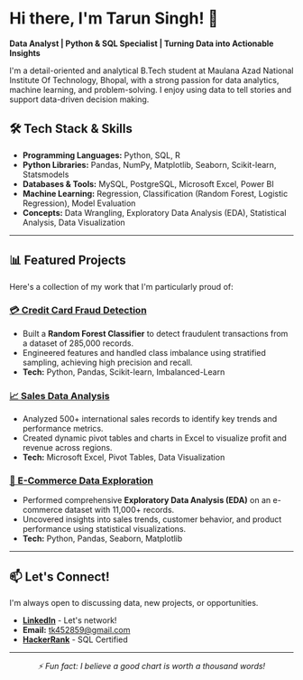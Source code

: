 # Hi there, I'm Tarun Singh! 👋

**Data Analyst | Python & SQL Specialist | Turning Data into Actionable Insights**

I'm a detail-oriented and analytical B.Tech student at Maulana Azad National Institute Of Technology, Bhopal, with a strong passion for data analytics, machine learning, and problem-solving. I enjoy using data to tell stories and support data-driven decision making.

## 🛠️ Tech Stack & Skills

- **Programming Languages:** Python, SQL, R
- **Python Libraries:** Pandas, NumPy, Matplotlib, Seaborn, Scikit-learn, Statsmodels
- **Databases & Tools:** MySQL, PostgreSQL, Microsoft Excel, Power BI
- **Machine Learning:** Regression, Classification (Random Forest, Logistic Regression), Model Evaluation
- **Concepts:** Data Wrangling, Exploratory Data Analysis (EDA), Statistical Analysis, Data Visualization

---

## 📊 Featured Projects

Here's a collection of my work that I'm particularly proud of:

### [💳 Credit Card Fraud Detection](https://github.com/tk452859/Fraud_Detection-project/tree/main)
- Built a **Random Forest Classifier** to detect fraudulent transactions from a dataset of 285,000 records.
- Engineered features and handled class imbalance using stratified sampling, achieving high precision and recall.
- **Tech:** Python, Pandas, Scikit-learn, Imbalanced-Learn

### [📈 Sales Data Analysis](https://github.com/tk452859/EXCEL_DASHBOARD)
- Analyzed 500+ international sales records to identify key trends and performance metrics.
- Created dynamic pivot tables and charts in Excel to visualize profit and revenue across regions.
- **Tech:** Microsoft Excel, Pivot Tables, Data Visualization

### [🛒 E-Commerce Data Exploration](https://github.com/tk452859/Python-Project-for-EDA)
- Performed comprehensive **Exploratory Data Analysis (EDA)** on an e-commerce dataset with 11,000+ records.
- Uncovered insights into sales trends, customer behavior, and product performance using statistical visualizations.
- **Tech:** Python, Pandas, Seaborn, Matplotlib

---


## 📫 Let's Connect!

I'm always open to discussing data, new projects, or opportunities.

- [**LinkedIn**](https://www.linkedin.com/in/tarun-singh340/) - Let's network!
- **Email:** tk452859@gmail.com
- [**HackerRank**](https://www.hackerrank.com/profile/tk452859) - SQL Certified

---

<p align="center">
  <i>⚡ Fun fact: I believe a good chart is worth a thousand words!</i>
</p>
